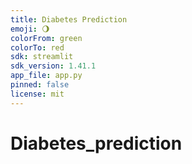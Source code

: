 ```yaml
---
title: Diabetes Prediction
emoji: 🌖
colorFrom: green
colorTo: red
sdk: streamlit
sdk_version: 1.41.1
app_file: app.py
pinned: false
license: mit
---
```


# Diabetes_prediction
